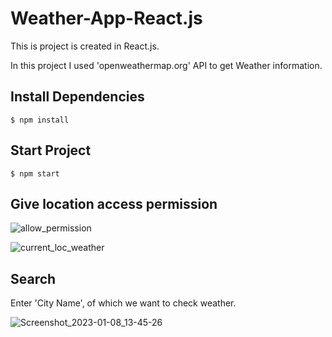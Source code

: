 # Weather-App-React.js
This is project is created in React.js.

In this project I used 'openweathermap.org' API to get Weather information.

## Install Dependencies
```
$ npm install
```

## Start Project
```
$ npm start
```

## Give location access permission

![allow_permission](https://user-images.githubusercontent.com/102342620/211186950-6c7ed4e2-406c-4da7-ad07-ea986710debb.png)

![current_loc_weather](https://user-images.githubusercontent.com/102342620/211186967-2abb8a67-13e6-436d-82dc-ebea8d41f8d3.png)

## Search
Enter 'City Name', of which we want to check weather.

![Screenshot_2023-01-08_13-45-26](https://user-images.githubusercontent.com/102342620/211187072-6c9e35a9-46ab-4323-8f3b-7561eff01c9c.png)


